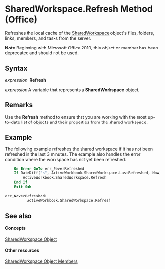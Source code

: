 
# SharedWorkspace.Refresh Method (Office)

Refreshes the local cache of the [SharedWorkspace](7512f0ff-382d-d344-9424-aa10549d14f9.md) object's files, folders, links, members, and tasks from the server.


 **Note**  Beginning with Microsoft Office 2010, this object or member has been deprecated and should not be used.


## Syntax

 _expression_. **Refresh**

 _expression_ A variable that represents a **SharedWorkspace** object.


## Remarks

Use the  **Refresh** method to ensure that you are working with the most up-to-date list of objects and their properties from the shared workspace.


## Example

The following example refreshes the shared workspace if it has not been refreshed in the last 3 minutes. The example also handles the error condition where the workspace has not yet been refreshed.


```vb
    On Error GoTo err_NeverRefreshed 
    If DateDiff("s", ActiveWorkbook.SharedWorkspace.LastRefreshed, Now) > 180 Then 
        ActiveWorkbook.SharedWorkspace.Refresh 
    End If 
    Exit Sub 
     
err_NeverRefreshed: 
          ActiveWorkbook.SharedWorkspace.Refresh 

```


## See also


#### Concepts


[SharedWorkspace Object](7512f0ff-382d-d344-9424-aa10549d14f9.md)
#### Other resources


[SharedWorkspace Object Members](e4c2b518-d955-27e1-3e73-173d3c4f961d.md)